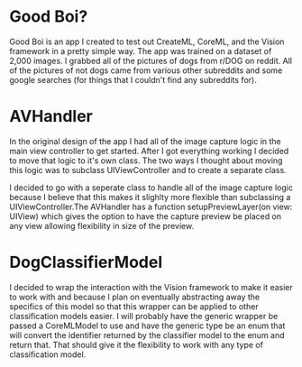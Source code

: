 # Good Boi?
Good Boi is an app I created to test out CreateML, CoreML, and the Vision framework in a pretty simple way. The app was trained on a dataset of 2,000 images. I grabbed all of the pictures of dogs from r/DOG on reddit. All of the pictures of not dogs came from various other subreddits and some google searches (for things that I couldn't find any subreddits for).

# AVHandler
In the original design of the app I had all of the image capture logic in the main view controller to get started. After I got everything working I decided to move that logic to it's own class. The two ways I thought about moving this logic was to subclass UIViewController and to create a separate class. 

I decided to go with a seperate class to handle all of the image capture logic because I believe that this makes it slighlty more flexible than subclassing a UIViewController.The AVHandler has a function setupPreviewLayer(on view: UIView) which gives the option to have the capture preview be placed on any view allowing flexibility in size of the preview. 

# DogClassifierModel
I decided to wrap the interaction with the Vision framework to make it easier to work with and because I plan on eventually abstracting away the specifics of this model so that this wrapper can be applied to other classification models easier. I will probably have the generic wrapper be passed a CoreMLModel to use and have the generic type be an enum that will convert the identifier returned by the classifier model to the enum and return that. That should give it the flexibility to work with any type of classification model.
